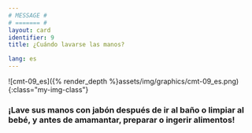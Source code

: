 ```yaml
---
# MESSAGE #
# ======= #
layout: card
identifier: 9
title: ¿Cuándo lavarse las manos?

lang: es
---
```


![cmt-09_es]({% render_depth %}assets/img/graphics/cmt-09_es.png){:class="my-img-class"}

### ¡Lave sus manos con jabón después de ir al baño o limpiar al bebé, y antes de amamantar, preparar o ingerir alimentos!
